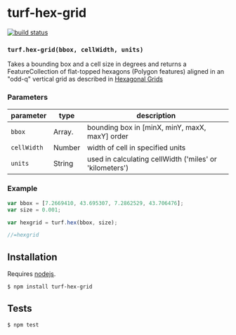 # turf-hex-grid

[![build status](https://secure.travis-ci.org/Turfjs/turf-hex-grid.png)](http://travis-ci.org/Turfjs/turf-hex-grid)




### `turf.hex-grid(bbox, cellWidth, units)`

Takes a bounding box and a cell size in degrees and returns a FeatureCollection of flat-topped
hexagons (Polygon features) aligned in an "odd-q" vertical grid as
described in [Hexagonal Grids](http://www.redblobgames.com/grids/hexagons/)


### Parameters

| parameter   | type           | description                                             |
| ----------- | -------------- | ------------------------------------------------------- |
| `bbox`      | Array.<number> | bounding box in [minX, minY, maxX, maxY] order          |
| `cellWidth` | Number         | width of cell in specified units                        |
| `units`     | String         | used in calculating cellWidth ('miles' or 'kilometers') |


### Example

```js
var bbox = [7.2669410, 43.695307, 7.2862529, 43.706476];
var size = 0.001;

var hexgrid = turf.hex(bbox, size);

//=hexgrid
```

## Installation

Requires [nodejs](http://nodejs.org/).

```sh
$ npm install turf-hex-grid
```

## Tests

```sh
$ npm test
```


